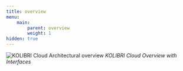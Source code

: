 ```yaml
---
title: overview
menu:
    main:
        parent: overview
        weight: 1
hidden: true
---
```


![KOLIBRI Cloud Architectural overview](/cloud-interfaces/img/KellerCloud_Architecture.png "Architectural overview")
*KOLIBRI Cloud Overview with Interfaces*
